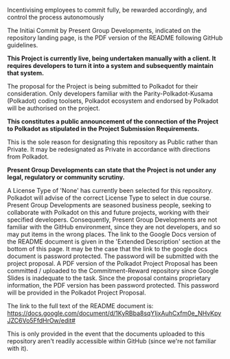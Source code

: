 Incentivising employees to commit fully, be rewarded accordingly, and control the process autonomously

The Initiai Commit by Present Group Developments, indicated on the repository landing page, is the PDF version of the README following GitHub guidelines.

**This Project is currently live, being undertaken manually with a client. It requires developers to turn it into a system and subsequently maintain that system.**

The proposal for the Project is being submitted to Polkadot for their consideration. Only developers familiar with the Parity-Polkadot-Kusama (Polkadot) coding toolsets, Polkadot ecosystem and endorsed by Polkadot will be authorised on the project.

**This constitutes a public announcement of the connection of the Project to Polkadot as stipulated in the Project Submission Requirements.**

This is the sole reason for designating this repository as Public rather than Private. It may be redesignated as Private in accordance with directions from Polkadot.

**Present Group Developments can state that the Project is not under any legal, regulatory or community scrutiny.**

A License Type of 'None' has currently been selected for this repository. Polkadot will advise of the correct License Type to select in due course. Present Group Developments are seasoned business people, seeking to collaborate with Polkadot on this and future projects, working with their specified developers. Consequently, Present Group Developments are not familiar with the GitHub environment, since they are not developers, and so may put items in the wrong places. The link to the Google Docs version of the README document is given in the 'Extended Description' section at the bottom of this page. It may be the case that the link to the google docs document is password protected. The password will be submitted with the project proposal. A PDF version of the Polkadot Project Proposal has been committed / uploaded to the Commitment-Reward repository since Google Slides is inadequate to the task. Since the proposal contains proprietary information, the PDF version has been password protected. This password will be provided in the Polkadot Project Proposal.

The link to the full text of the README document is: https://docs.google.com/document/d/1KyRBba8sqYIjxAuhCxfm0e_NHvKpyJZC6Vo5FfdHrOw/edit#

This is only provided in the event that the documents uploaded to this repository aren't readily accessible within GitHub (since we're not familiar with it).
